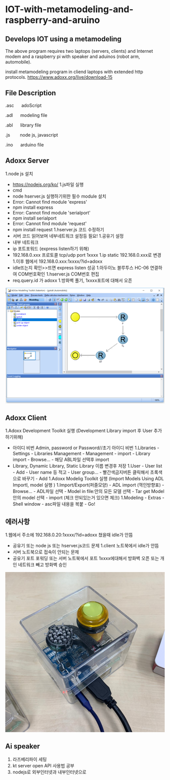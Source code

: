 <h1>IOT-with-metamodeling-and-raspberry-and-aruino</h1>
<h2>Develops IOT using a metamodeling</h2>

The above program requires two laptops (servers, clients) and Internet modem and a raspberry pi with speaker and aduinos (robot arm, automobile).

install metamodeling program in cliend laptops with extended http protocols.
https://www.adoxx.org/live/download-15
<br>
## File Description 

.asc&nbsp;&nbsp;&nbsp;&nbsp;&nbsp;&nbsp;adoScript 

.adl&nbsp;&nbsp;&nbsp;&nbsp;&nbsp;&nbsp;modeling file 

.abl&nbsp;&nbsp;&nbsp;&nbsp;&nbsp;&nbsp;library file 

.js&nbsp;&nbsp;&nbsp;&nbsp;&nbsp;&nbsp;&nbsp;&nbsp;node js, javascript 

.ino&nbsp;&nbsp;&nbsp;&nbsp;&nbsp;&nbsp;arduino file

## Adoxx Server

1.node js 설치
 - https://nodejs.org/ko/
1.js파일 실행
 - cmd	
 - node hserver.js 실행하기위한 필수 module 설치
 - Error: Cannot find module 'express'
 - npm install express
 - Error: Cannot find module 'serialport'
 - npm install serialport
 - Error: Cannot find module 'request'
 - npm install request
1.hserver.js 코드 수정하기
 - 서버 코드 읽어보며 네부네트워크 설정등 필요!
1.공유기 설정
 - 내부 네트워크
 - ip 포트포워드 (express listen하기 위해)	
 - 192.168.0.xxx	프로토콜 tcp/udp	port 1xxxx
1.ip static 192.168.0.xxx로 변경
1.이후 웹에서 192.168.0.xxx:1xxxx/?id=adoxx
 - idle뜨는지 확인>>뜨면 express listen 성공
1.아두이노 블루투스 HC-06  연결하여 COM번호확인
1.hserver.js COM번호 편집
 - req.query.id 가 adoxx
1.방화벽 풀기, 1xxxx포트에 대해서 오픈


![AdoxxModelling](./robotdesign/AdoxxModelling.png)
## Adoxx Client

1.Adoxx Development Toolkit 실행	 (Development Library import 후 User 추가하기위해)
 - 아이디 비번 Admin, password or Password//초기 아이디 비번
1.Libraries - Settings - Libraries Management - Management - import - Library import - Browse… - 해당 ABL파일 선택후 import
 - Library, Dynamic Library, Static Library 이름 변경후 저장
1.User - User list -  Add - User name 등 적고 - User group… - 빨간색금지버튼 클릭해서 초록색으로 바꾸기 - Add
1.Adoxx Modelig Toolkit 실행 (Import Models Using ADL Importl, model 실행 )
1.Import/Export(퍼즐모양) - ADL import (꺽인방향표) - Browse… - ADL파일 선택 -  Model in file:안의 모든 모델 선택 - Tar get Model 안의 model 
선택 - import (체크 안되있는거 있으면 체크)
1.Modeling - Extras - Shell window - asc파일 내용을 복붙 - Go!



## 에러사항

1.웹에서 주소에 192.168.0.20:1xxxx/?id=adoxx 쳤을때 idle가 안뜸
 - 공유기 또는 node js 또는 hserver.js코드 문제
 1.client 노트북에서 idle가 안뜸
 - 서버 노트북으로 접속이 안되는 문제
 - 공유기 포트 포워딩 또는 서버 노트북에서 포트 1xxxx에대해서 방화벽 오픈 또는 개인 네트워크 빼고 방화벽 승인


![AIspeakerRaspberryPi](./robotdesign/AIspeakerRaspberryPi.jpg)
## Ai speaker

1. 라즈베리파이 세팅
1. kt server open API 사용법 공부
1. nodejs로 외부인터넷과 내부인터넷으로 



